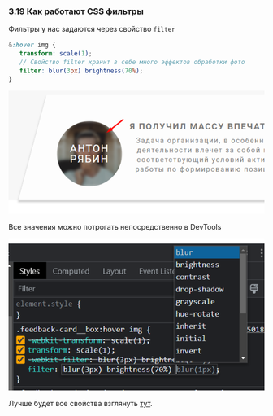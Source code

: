 ### **3.19 Как работают CSS фильтры**

Фильтры у нас задаются через свойство `filter`

```SCSS
&:hover img {  
   transform: scale(1);  
   // Свойство filter хранит в себе много эффектов обработки фото  
   filter: blur(3px) brightness(70%);  
}
```
![](../_png/Pasted%20image%2020221012204155.png)

Все значения можно потрогать непосредственно в DevTools

![](../_png/Pasted%20image%2020221012204749.png)

Лучше будет все свойства взглянуть [тут](https://developer.mozilla.org/ru/docs/Web/CSS/filter).